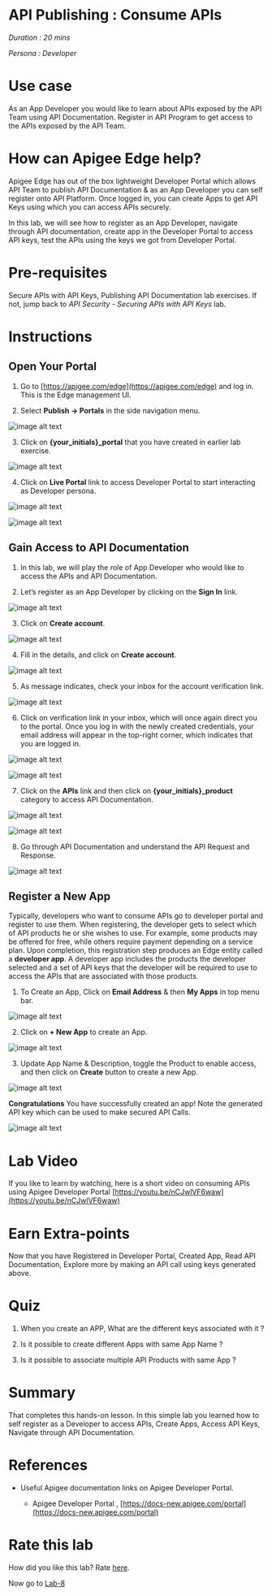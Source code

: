 # API Publishing : Consume APIs

*Duration : 20 mins*

*Persona : Developer*

# Use case

As an App Developer you would like to learn about APIs exposed by the API Team using API Documentation. Register in API Program to get access to the APIs exposed by the API Team.

# How can Apigee Edge help?

Apigee Edge has out of the box lightweight Developer Portal which allows API Team to publish API Documentation & as an App Developer you can self register onto API Platform. Once logged in, you can create Apps to get API Keys using which you can access APIs securely.

In this lab, we will see how to register as an App Developer, navigate through API documentation, create app in the Developer Portal to access API keys, test the APIs using the keys we got from Developer Portal.

# Pre-requisites

Secure APIs with API Keys, Publishing API Documentation lab exercises. If not, jump back to *API Security - Securing APIs with API Keys* lab.

# Instructions

## Open Your Portal

1. Go to [https://apigee.com/edge](https://apigee.com/edge) and log in. This is the Edge management UI.

2. Select **Publish → Portals** in the side navigation menu.

![image alt text](./media/image_0.png)

3. Click on **{your_initials}_portal** that you have created in earlier lab exercise.

![image alt text](./media/image_1.png)

4. Click on **Live Portal** link to access Developer Portal to start interacting as Developer persona.

![image alt text](./media/image_2.png)

![image alt text](./media/image_3.png)

## Gain Access to API Documentation

1. In this lab, we will play the role of App Developer who would like to access the APIs and API Documentation.

2. Let’s register as an App Developer by clicking on the **Sign In** link.

![image alt text](./media/image_4.png)

3. Click on **Create account**.

![image alt text](./media/image_4a.png)

4. Fill in the details, and click on **Create account**.

![image alt text](./media/image_5.png)

5. As message indicates, check your inbox for the account verification link.

![image alt text](./media/image_6.png)

6. Click on verification link in your inbox, which will once again direct you to the portal. Once you log in with the newly created credentials, your email address will appear in the top-right corner, which indicates that you are logged in.

![image alt text](./media/image_7.png)

![image alt text](./media/image_8.png)

7. Click on the **APIs** link and then click on **{your_initials}_product** category to access API Documentation.

![image alt text](./media/image_9.png)

![image alt text](./media/image_10.png)

8. Go through API Documentation and understand the API Request and Response.

![image alt text](./media/image_11.png)

## Register a New App

Typically, developers who want to consume APIs go to developer portal and register to use them. When registering, the developer gets to select which of API products he or she wishes to use. For example, some products may be offered for free, while others require payment depending on a service plan. Upon completion, this registration step produces an Edge entity called a **developer app**. A developer app includes the products the developer selected and a set of API keys that the developer will be required to use to access the APIs that are associated with those products.

1. To Create an App, Click on **Email Address** & then **My Apps** in top menu bar.

![image alt text](./media/image_12.png)

2. Click on **+ New App** to create an App.

![image alt text](./media/image_13.png)

3. Update App Name & Description, toggle the Product to enable access, and then click on **Create** button to create a new App.

![image alt text](./media/image_14.png)

**Congratulations** You have successfully created an app! Note the generated API key which can be used to make secured API Calls.

![image alt text](./media/image_18.png)

# Lab Video

If you like to learn by watching, here is a short video on consuming APIs using Apigee Developer Portal [https://youtu.be/nCJwlVF6waw](https://youtu.be/nCJwlVF6waw)

# Earn Extra-points

Now that you have Registered in Developer Portal, Created App, Read API Documentation, Explore more by making an API call using keys generated above.

# Quiz

1. When you create an APP, What are the different keys associated with it ?

2. Is it possible to create different Apps with same App Name ?

3. Is it possible to associate multiple API Products with same App ?

# Summary

That completes this hands-on lesson. In this simple lab you learned how to self register as a Developer to access APIs, Create Apps, Access API Keys, Navigate through API Documentation.

# References

* Useful Apigee documentation links on Apigee Developer Portal.

    * Apigee Developer Portal , [https://docs-new.apigee.com/portal](https://docs-new.apigee.com/portal)

# Rate this lab

How did you like this lab? Rate [here](https://goo.gl/forms/H4qE5nLy36yWjj642).

Now go to [Lab-8](https://github.com/Enzyme3/apijam/tree/master/Labs/Core/Lab%208%20API%20Analytics%20-%20Custom%20Reports)

